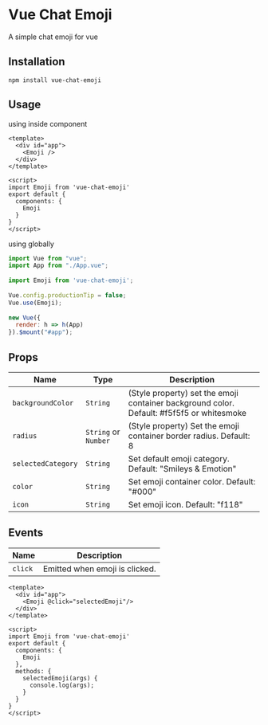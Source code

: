 # Vue Chat Emoji
A simple chat emoji for vue

## Installation
```
npm install vue-chat-emoji
```

## Usage
using inside component
```vue
<template>
  <div id="app">
    <Emoji />
  </div>
</template>

<script>
import Emoji from 'vue-chat-emoji'
export default {
  components: {
    Emoji
  }
}
</script>
```
using globally
```js
import Vue from "vue";
import App from "./App.vue";
 
import Emoji from 'vue-chat-emoji';
 
Vue.config.productionTip = false;
Vue.use(Emoji);
 
new Vue({
  render: h => h(App)
}).$mount("#app");
```

## Props
Name | Type | Description
--- | --- | ---
`backgroundColor` | `String` | (Style property) set the emoji container background color. Default: #f5f5f5 or whitesmoke
`radius` | `String` or `Number` | (Style property) Set the emoji container border radius. Default: 8
`selectedCategory` | `String` | Set default emoji category. Default: "Smileys & Emotion"
`color` | `String` | Set emoji container color. Default: "#000"
`icon` | `String` | Set emoji icon. Default: "f118"

## Events
Name | Description
--- | ---
`click` | Emitted when emoji is clicked. 
```vue
<template>
  <div id="app">
    <Emoji @click="selectedEmoji"/>
  </div>
</template>

<script>
import Emoji from 'vue-chat-emoji'
export default {
  components: {
    Emoji
  },
  methods: {
    selectedEmoji(args) {
      console.log(args);
    }
  }
}
</script>
```
